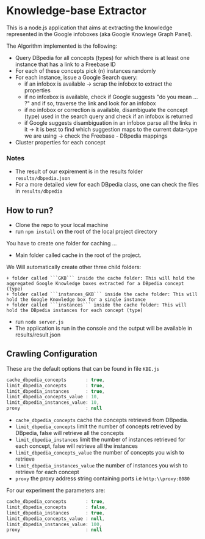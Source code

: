 Knowledge-base Extractor
=======================

This is a node.js application that aims at extracting the knowledge represented in the Google infoboxes (aka Google Knowlege Graph Panel). 

The Algorithm implemented is the following:
 - Query DBpedia for all concepts (types) for which there is at least one instance that has a <sameAs> link to a Freebase ID 
 - For each of these concepts pick (n) instances randomly 
 - For each instance, issue a Google Search query:
     + if an infobox is available -> scrap the infobox to extract the properties
     + if no infoxbox is available, check if Google suggests "do you mean ... ?" and if so, traverse the link and look for an infobox
     + if no infobox or correction is available, disambiguate the concept (type) used in the search query and check if an infobox is returned 
     + if Google suggests disambiguation in an infobox parse all the links in it -> it is best to find which suggestion maps to the current data-type we are using -> check the Freebase - DBpedia mappings
 - Cluster properties for each concept 

### Notes
- The result of our expirement is in the results folder ```results/dbpedia.json```
- For a more detailed view for each DBpedia class, one can check the files in ```results/dbpedia```

## How to run?
 - Clone the repo to your local machine
 - run ```npm install``` on the root of the local project directory 

You have to create one folder for caching ...
 - Main folder called cache in the root of the project.
 
We Will automatically create other three child folders:
 
 	+ folder called ```GKB``` inside the cache folder: This will hold the aggregated Google Knowledge boxes extracted for a DBpedia concept (type)
 	+ folder called ```instances_GKB``` inside the cache folder: This will hold the Google Knowledge box for a single instance
 	+ folder called ```instances``` inside the cache folder: This will hold the DBpedia instances for each concept (type)

 - run ```node server.js```
 - The application is run in the console and the output will be available in results/result.json

## Crawling Configuration
These are the default options that can be found in file ```KBE.js```
```js
cache_dbpedia_concepts       : true,
limit_dbpedia_concepts       : true,
limit_dbpedia_instances      : true,
limit_dbpedia_concepts_value : 10,
limit_dbpedia_instances_value: 10,
proxy                        : null
```
- ```cache_dbpedia_concepts``` cache the concepts retrieved from DBpedia.
- ```limit_dbpedia_concepts``` limit the number of concepts retrieved by DBpedia, false will retrieve all the concepts
- ```limit_dbpedia_instances``` limit the number of instances retrieved for each concept, false will retrieve all the instances
- ```limit_dbpedia_concepts_value``` the number of concepts you wish to retrieve
- ```limit_dbpedia_instances_value``` the number of instances you wish to retrieve for each concept
- ```proxy``` the proxy address string containing ports i.e ```http:\\proxy:8080```

For our experiment the parameters are:
```js
cache_dbpedia_concepts       : true,
limit_dbpedia_concepts       : false,
limit_dbpedia_instances      : true,
limit_dbpedia_concepts_value : null,
limit_dbpedia_instances_value: 100,
proxy                        : null
```
